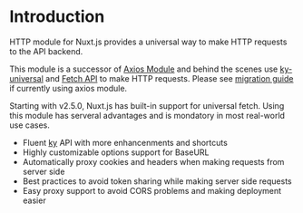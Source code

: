 # Introduction

HTTP module for Nuxt.js provides a universal way to make HTTP requests to the API backend.

This module is a successor of [Axios Module](https://github.com/nuxt-community/axios-module) and behind the scenes use [ky-universal](https://github.com/sindresorhus/ky-universal) and [Fetch API](https://developer.mozilla.org/en-US/docs/Web/API/Fetch_API) to make HTTP requests. Please see [migration guide](./migration) if currently using axios module.

Starting with v2.5.0, Nuxt.js has built-in support for universal fetch. Using this module has serveral advantages and is mondatory in most real-world use cases.

- Fluent [ky](https://github.com/sindresorhus/ky) API with more enhancenments and shortcuts
- Highly customizable options support for BaseURL
- Automatically proxy cookies and headers when making requests from server side
- Best practices to avoid token sharing while making server side requests
- Easy proxy support to avoid CORS problems and making deployment easier


